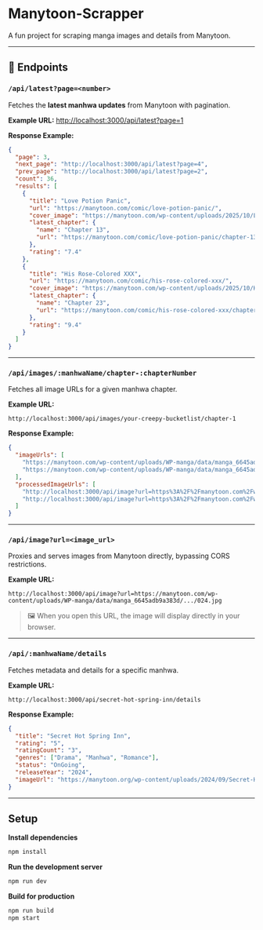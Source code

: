 # Manytoon-Scrapper

A fun project for scraping manga images and details from Manytoon.

---

## 📂 Endpoints

### `/api/latest?page=<number>`

Fetches the **latest manhwa updates** from Manytoon with pagination.

**Example URL:**
[http://localhost:3000/api/latest?page=1](http://localhost:3000/api/latest?page=1)


**Response Example:**
```json
{
  "page": 3,
  "next_page": "http://localhost:3000/api/latest?page=4",
  "prev_page": "http://localhost:3000/api/latest?page=2",
  "count": 36,
  "results": [
    {
      "title": "Love Potion Panic",
      "url": "https://manytoon.com/comic/love-potion-panic/",
      "cover_image": "https://manytoon.com/wp-content/uploads/2025/10/Love-Potion-Panic-Manhwa-193x278-1.jpg",
      "latest_chapter": {
        "name": "Chapter 13",
        "url": "https://manytoon.com/comic/love-potion-panic/chapter-13/"
      },
      "rating": "7.4"
    },
    {
      "title": "His Rose-Colored XXX",
      "url": "https://manytoon.com/comic/his-rose-colored-xxx/",
      "cover_image": "https://manytoon.com/wp-content/uploads/2025/10/His-Rose-Colored-XXX-Manhwa-193x278-1.jpg",
      "latest_chapter": {
        "name": "Chapter 23",
        "url": "https://manytoon.com/comic/his-rose-colored-xxx/chapter-23/"
      },
      "rating": "9.4"
    }
  ]
}
````

---

### `/api/images/:manhwaName/chapter-:chapterNumber`

Fetches all image URLs for a given manhwa chapter.

**Example URL:**

```
http://localhost:3000/api/images/your-creepy-bucketlist/chapter-1
```

**Response Example:**

```json
{
  "imageUrls": [
    "https://manytoon.com/wp-content/uploads/WP-manga/data/manga_6645adb9a383d/.../001.jpg",
    "https://manytoon.com/wp-content/uploads/WP-manga/data/manga_6645adb9a383d/.../002.jpg"
  ],
  "processedImageUrls": [
    "http://localhost:3000/api/image?url=https%3A%2F%2Fmanytoon.com%2Fwp-content%2Fuploads%2F...%2F001.jpg",
    "http://localhost:3000/api/image?url=https%3A%2F%2Fmanytoon.com%2Fwp-content%2Fuploads%2F...%2F002.jpg"
  ]
}
```

---

### `/api/image?url=<image_url>`

Proxies and serves images from Manytoon directly, bypassing CORS restrictions.

**Example URL:**

```
http://localhost:3000/api/image?url=https://manytoon.com/wp-content/uploads/WP-manga/data/manga_6645adb9a383d/.../024.jpg
```

> 🖼️ When you open this URL, the image will display directly in your browser.

---

### `/api/:manhwaName/details`

Fetches metadata and details for a specific manhwa.

**Example URL:**

```
http://localhost:3000/api/secret-hot-spring-inn/details
```

**Response Example:**

```json
{
  "title": "Secret Hot Spring Inn",
  "rating": "5",
  "ratingCount": "3",
  "genres": ["Drama", "Manhwa", "Romance"],
  "status": "OnGoing",
  "releaseYear": "2024",
  "imageUrl": "https://manytoon.org/wp-content/uploads/2024/09/Secret-Hot-Spring-Inn-193x278-1.jpg"
}
```

---

## Setup

**Install dependencies**

```bash
npm install
```

**Run the development server**

```bash
npm run dev
```

**Build for production**

```bash
npm run build
npm start
```
